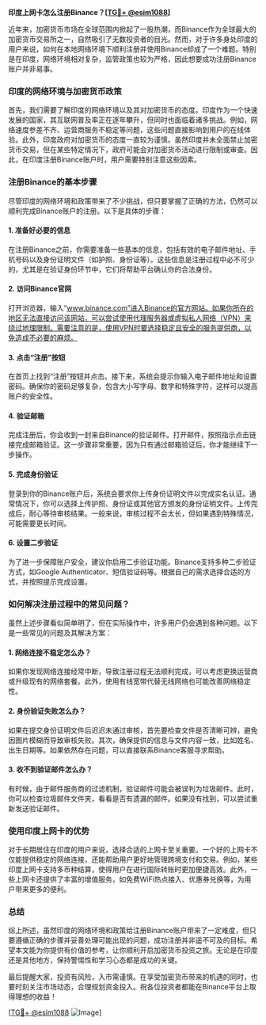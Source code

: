**印度上网卡怎么注册Binance？[[TG💪+ @esim1088](https://t.me/s/esim1088)]**

近年来，加密货币市场在全球范围内掀起了一股热潮，而Binance作为全球最大的加密货币交易所之一，自然吸引了无数投资者的目光。然而，对于许多身处印度的用户来说，如何在本地网络环境下顺利注册并使用Binance却成了一个难题。特别是在印度，网络环境相对复杂，监管政策也较为严格，因此想要成功注册Binance账户并非易事。

### 印度的网络环境与加密货币政策

首先，我们需要了解印度的网络环境以及其对加密货币的态度。印度作为一个快速发展的国家，其互联网普及率正在逐年攀升，但同时也面临着诸多挑战。例如，网络速度参差不齐、运营商服务不稳定等问题，这些问题直接影响到用户的在线体验。此外，印度政府对加密货币的态度一直较为谨慎。虽然印度并未全面禁止加密货币交易，但在某些特定情况下，政府可能会对加密货币活动进行限制或审查。因此，在印度注册Binance账户时，用户需要特别注意这些因素。

### 注册Binance的基本步骤

尽管印度的网络环境和政策带来了不少挑战，但只要掌握了正确的方法，仍然可以顺利完成Binance账户的注册。以下是具体的步骤：

#### 1. 准备好必要的信息

在注册Binance之前，你需要准备一些基本的信息，包括有效的电子邮件地址、手机号码以及身份证明文件（如护照、身份证等）。这些信息是注册过程中必不可少的，尤其是在验证身份环节中，它们将帮助平台确认你的合法身份。

#### 2. 访问Binance官网

打开浏览器，输入“www.binance.com”进入Binance的官方网站。如果你所在的地区无法直接访问该网站，可以尝试使用代理服务器或虚拟私人网络（VPN）来绕过地理限制。需要注意的是，使用VPN时要选择稳定且安全的服务提供商，以免造成不必要的麻烦。

#### 3. 点击“注册”按钮

在首页上找到“注册”按钮并点击。接下来，系统会提示你输入电子邮件地址和设置密码。确保你的密码足够复杂，包含大小写字母、数字和特殊字符，这样可以提高账户的安全性。

#### 4. 验证邮箱

完成注册后，你会收到一封来自Binance的验证邮件。打开邮件，按照指示点击链接完成邮箱验证。这一步骤非常重要，因为只有通过邮箱验证后，你才能继续下一步操作。

#### 5. 完成身份验证

登录到你的Binance账户后，系统会要求你上传身份证明文件以完成实名认证。通常情况下，你可以选择上传护照、身份证或其他官方颁发的身份证明文件。上传完成后，耐心等待审核结果。一般来说，审核过程不会太长，但如果遇到特殊情况，可能需要更长时间。

#### 6. 设置二步验证

为了进一步保障账户安全，建议你启用二步验证功能。Binance支持多种二步验证方式，如Google Authenticator、短信验证码等。根据自己的需求选择合适的方式，并按照提示完成设置。

### 如何解决注册过程中的常见问题？

虽然上述步骤看似简单明了，但在实际操作中，许多用户仍会遇到各种问题。以下是一些常见的问题及其解决方案：

#### 1. 网络连接不稳定怎么办？

如果你发现网络连接经常中断，导致注册过程无法顺利完成，可以考虑更换运营商或升级现有的网络套餐。此外，使用有线宽带代替无线网络也可能改善网络稳定性。

#### 2. 身份验证失败怎么办？

如果在提交身份证明文件后迟迟未通过审核，首先要检查文件是否清晰可辨，避免因图片模糊而导致审核失败。其次，确保提供的信息与文件内容一致，比如姓名、出生日期等。如果依然存在问题，可以直接联系Binance客服寻求帮助。

#### 3. 收不到验证邮件怎么办？

有时候，由于邮件服务商的过滤机制，验证邮件可能会被误判为垃圾邮件。此时，你可以检查垃圾邮件文件夹，看看是否有遗漏的邮件。如果没有找到，可以尝试重新发送验证邮件。

### 使用印度上网卡的优势

对于长期居住在印度的用户来说，选择合适的上网卡至关重要。一个好的上网卡不仅能提供稳定的网络连接，还能帮助用户更好地管理跨境支付和交易。例如，某些印度上网卡支持多币种结算，使得用户在进行国际转账时更加便捷高效。此外，一些上网卡还提供了丰富的增值服务，如免费WiFi热点接入、优惠券兑换等，为用户带来更多的便利。

### 总结

综上所述，虽然印度的网络环境和政策给注册Binance账户带来了一定难度，但只要遵循正确的步骤并妥善处理可能出现的问题，成功注册并非遥不可及的目标。希望本文能为你提供有价值的参考，让你顺利开启加密货币投资之旅。无论是在印度还是其他地方，保持警惕性和学习心态都是成功的关键。

最后提醒大家，投资有风险，入市需谨慎。在享受加密货币带来的机遇的同时，也要时刻关注市场动态，合理规划资金投入。祝各位投资者都能在Binance平台上取得理想的收益！

[[TG💪+ @esim1088](https://t.me/s/esim1088) ![Image](https://i.postimg.cc/4NQfJmqS/Snipaste-2025-05-13-00-14-12.png)]